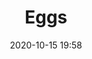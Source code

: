 ---
layout: recipe
title: Eggs
description: This is a short description
category: breakfast
tags: egg
thumbnail: eggs
ingredients:
  - 2 Tbsp Olive Oil
  - 2 lbs Lean Ground beef
  - 1 large yellow onion (diced)
  - 3 cloves minced garlic
  - 1 cup low sodium beef broth
  - 2 14.5 oz cans diced Tomatoes with juice
  - 2 15oz cans tomato sauce
  - 2 tsp low sodium soy sauce
  - 2 tsp salt
  - 1 tsp black pepper
  - 1 tbsp paprika
  - 2 cups uncooked elbow macaroni
  - 2 tsp Italian seasoning
cuisine: American
date: 2020-10-15 19:58
instructions:
  - Heat soup pot on medium-high heat. Once hot, add oil, then ground beef.
  - Cook ground beef until browned (about 10 minutes) and spoon off some excess
    fat.
  - Add diced onion and garlic. Cook for four minutes, stirring occasionally.
  - Add beef broth, diced tomatoes, tomato sauce, soy sauce, salt, pepper,
    Italian seasoning, and paprika. Stir well.
  - Reduce heat to low, cover and cook for 15 minutes, stirring occasionally.
  - Stir in uncooked macaroni noodles, cover and cook for an additional 15-25 minutes, or until pasta is cooked.
  - Serve and Enjoy!
preptime: 10min
cooktime: 60min
servings: 6
---